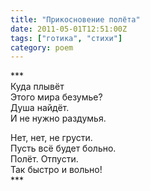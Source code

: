 ```yaml
---
title: "Прикосновение полёта"
date: 2011-05-01T12:51:00Z
tags: ["готика", "стихи"]
category: poem
---
```


\*\*\*  
Куда плывёт  
Этого мира безумье?  
Душа найдёт.  
И не нужно раздумья.

Нет, нет, не грусти.  
Пусть всё будет больно.  
Полёт. Отпусти.  
Так быстро и вольно!  
\*\*\*


